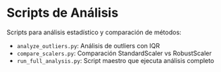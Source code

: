 # Scripts de Análisis

Scripts para análisis estadístico y comparación de métodos:

- `analyze_outliers.py`: Análisis de outliers con IQR
- `compare_scalers.py`: Comparación StandardScaler vs RobustScaler
- `run_full_analysis.py`: Script maestro que ejecuta análisis completo

